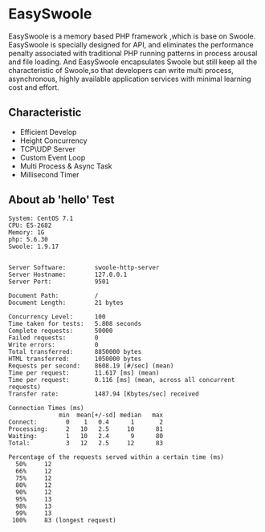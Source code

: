 # EasySwoole
EasySwoole is a memory based PHP framework ,which is base on Swoole. EasySwoole is specially designed for API, and eliminates the performance penalty associated with traditional PHP running patterns in process arousal and file loading. And EasySwoole encapsulates Swoole but still keep all the characteristic of Swoole,so that developers can write multi process, asynchronous, highly available application services with minimal learning cost and effort. 

## Characteristic

- Efficient Develop
- Height Concurrency
- TCP\UDP Server
- Custom Event Loop
- Multi Process & Async Task
- Millisecond Timer

## About ab 'hello' Test
```
System: CentOS 7.1 
CPU: E5-2682
Memory: 1G
php: 5.6.30
Swoole: 1.9.17


Server Software:        swoole-http-server
Server Hostname:        127.0.0.1
Server Port:            9501

Document Path:          /
Document Length:        21 bytes

Concurrency Level:      100
Time taken for tests:   5.808 seconds
Complete requests:      50000
Failed requests:        0
Write errors:           0
Total transferred:      8850000 bytes
HTML transferred:       1050000 bytes
Requests per second:    8608.19 [#/sec] (mean)
Time per request:       11.617 [ms] (mean)
Time per request:       0.116 [ms] (mean, across all concurrent requests)
Transfer rate:          1487.94 [Kbytes/sec] received

Connection Times (ms)
              min  mean[+/-sd] median   max
Connect:        0    1   0.4      1       2
Processing:     2   10   2.5     10      81
Waiting:        1   10   2.4      9      80
Total:          3   12   2.5     12      83

Percentage of the requests served within a certain time (ms)
  50%     12
  66%     12
  75%     12
  80%     12
  90%     12
  95%     13
  98%     13
  99%     13
 100%     83 (longest request)
```
<script>
    var _hmt = _hmt || [];
    (function() {
        var hm = document.createElement("script");
        hm.src = "https://hm.baidu.com/hm.js?4c8d895ff3b25bddb6fa4185c8651cc3";
        var s = document.getElementsByTagName("script")[0];
        s.parentNode.insertBefore(hm, s);
    })();
</script>